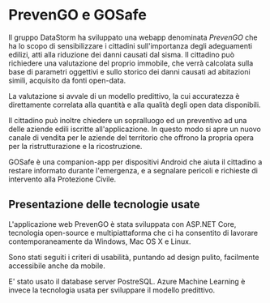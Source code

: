 PrevenGO e GOSafe
=================
Il gruppo DataStorm ha sviluppato una webapp denominata *PrevenGO* che ha lo scopo di sensibilizzare
i cittadini sull'importanza degli adeguamenti edilizi, atti alla riduzione dei danni causati dal sisma.
Il cittadino può richiedere una valutazione del proprio immobile, che verrà calcolata sulla base di parametri oggettivi e
sullo storico dei danni causati ad abitazioni simili, acquisito da fonti open-data.

La valutazione si avvale di un modello predittivo, la cui accuratezza è direttamente correlata alla quantità e alla qualità
degli open data disponibili.

Il cittadino può inoltre chiedere un sopralluogo ed un preventivo ad una delle aziende edili iscritte all'applicazione. In questo modo
si apre un nuovo canale di vendita per le aziende del territorio che offrono la propria opera per la ristrutturazione e la ricostruzione.

GOSafe è una companion-app per dispositivi Android che aiuta il cittadino a restare informato durante l'emergenza, e a segnalare pericoli e richieste
di intervento alla Protezione Civile. 

Presentazione delle tecnologie usate
------------------------------------
L'applicazione web PrevenGO è stata sviluppata con ASP.NET Core, tecnologia open-source e multipiattaforma
che ci ha consentito di lavorare contemporaneamente da Windows, Mac OS X e Linux.

Sono stati seguiti i criteri di usabilità, puntando ad design pulito, facilmente accessibile anche da mobile.

E' stato usato il database server PostreSQL. Azure Machine Learning è invece la tecnologia usata per sviluppare il modello predittivo.







